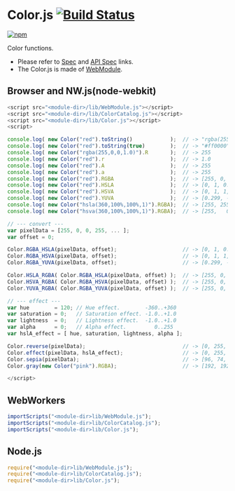 # Color.js [![Build Status](https://travis-ci.org/uupaa/Color.js.svg)](https://travis-ci.org/uupaa/Color.js)

[![npm](https://nodei.co/npm/uupaa.color.js.svg?downloads=true&stars=true)](https://nodei.co/npm/uupaa.color.js/)

Color functions.

- Please refer to [Spec](https://github.com/uupaa/Color.js/wiki/) and [API Spec](https://github.com/uupaa/Color.js/wiki/Color) links.
- The Color.js is made of [WebModule](https://github.com/uupaa/WebModule).

## Browser and NW.js(node-webkit)

```js
<script src="<module-dir>/lib/WebModule.js"></script>
<script src="<module-dir>/lib/ColorCatalog.js"></script>
<script src="<module-dir>/lib/Color.js"></script>
<script>

console.log( new Color("red").toString()            );  // -> "rgba(255,0,0,1.00)"
console.log( new Color("red").toString(true)        );  // -> "#ff0000"
console.log( new Color("rgba(255,0,0,1.0)").R       );  // -> 255
console.log( new Color("red").r                     );  // -> 1.0
console.log( new Color("red").A                     );  // -> 255
console.log( new Color("red").a                     );  // -> 255
console.log( new Color("red").RGBA                  );  // -> [255, 0, 0, 255]
console.log( new Color("red").HSLA                  );  // -> [0, 1, 0.5, 255]
console.log( new Color("red").HSVA                  );  // -> [0, 1, 1, 255]
console.log( new Color("red").YUVA                  );  // -> [0.299, -0.168736, 0.5, 255]
console.log( new Color("hsla(360,100%,100%,1)").RGBA);  // -> [255, 255, 255, 255]
console.log( new Color("hsva(360,100%,100%,1)").RGBA);  // -> [255,   0,   0, 255]

// --- convert ---
var pixelData = [255, 0, 0, 255, ... ];
var offset = 0;

Color.RGBA_HSLA(pixelData, offset);                     // -> [0, 1, 0.5, 255]
Color.RGBA_HSVA(pixelData, offset);                     // -> [0, 1, 1, 255]
Color.RGBA_YUVA(pixelData, offset);                     // -> [0.299, -0.168736, 0.5, 255]

Color.HSLA_RGBA( Color.RGBA_HSLA(pixelData, offset) );  // -> [255, 0, 0, 255]
Color.HSVA_RGBA( Color.RGBA_HSVA(pixelData, offset) );  // -> [255, 0, 0, 255]
Color.YUVA_RGBA( Color.RGBA_YUVA(pixelData, offset) );  // -> [255, 0, 0, 255]

// --- effect ---
var hue        = 120; // Hue effect.        -360..+360
var saturation = 0;   // Saturation effect. -1.0..+1.0
var lightness  = 0;   // Lightness effect.  -1.0..+1.0
var alpha      = 0;   // Alpha effect.         0..255
var hslA_effect = [ hue, saturation, lightness, alpha ];

Color.reverse(pixelData);                               // -> [0, 255, 255, 255, ...]
Color.effect(pixelData, hslA_effect);                   // -> [0, 255,   0, 255, ...]
Color.sepia(pixelData);                                 // -> [96, 74, 35, 255, ...]
Color.gray(new Color("pink").RGBA);                     // -> [192, 192, 192, 255]

</script>
```

## WebWorkers

```js
importScripts("<module-dir>lib/WebModule.js");
importScripts("<module-dir>lib/ColorCatalog.js");
importScripts("<module-dir>lib/Color.js");

```

## Node.js

```js
require("<module-dir>lib/WebModule.js");
require("<module-dir>lib/ColorCatalog.js");
require("<module-dir>lib/Color.js");

```


